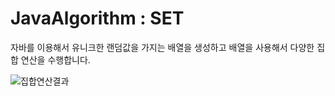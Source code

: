 # JavaAlgorithm : SET
자바를 이용해서 유니크한 랜덤값을 가지는 배열을 생성하고 배열을 사용해서 다양한 집합 연산을 수행합니다.

![집합연산결과](https://user-images.githubusercontent.com/22079767/54604075-40d22680-4a89-11e9-8333-1bbb8d7a9a1a.png)
